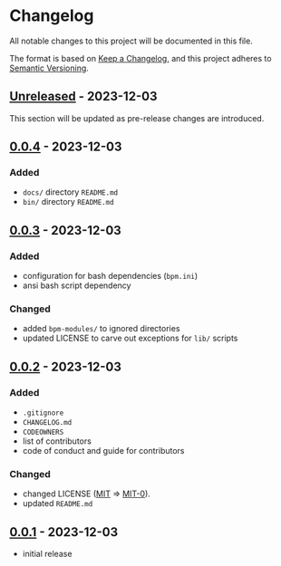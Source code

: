 # Changelog

All notable changes to this project will be documented in this file.

The format is based on [Keep a Changelog],
and this project adheres to [Semantic Versioning].

## [Unreleased] - 2023-12-03

This section will be updated as pre-release changes are introduced.

<!-- ### Added -->

<!-- ### Changed -->

<!-- ### Deprecated -->

<!-- ### Removed -->

<!-- ### Fixed -->

<!-- ### Security -->

## [0.0.4] - 2023-12-03

### Added

- `docs/` directory `README.md`
- `bin/` directory `README.md`

## [0.0.3] - 2023-12-03

### Added

- configuration for bash dependencies (`bpm.ini`)
- ansi bash script dependency

### Changed

- added `bpm-modules/` to ignored directories
- updated LICENSE to carve out exceptions for `lib/` scripts

## [0.0.2] - 2023-12-03

### Added

- `.gitignore`
- `CHANGELOG.md`
- `CODEOWNERS`
- list of contributors
- code of conduct and guide for contributors

### Changed

- changed LICENSE ([MIT] => [MIT-0]).
- updated `README.md`

## [0.0.1] - 2023-12-03

- initial release

<!-- Links -->
[keep a changelog]: https://keepachangelog.com/en/1.0.0/
[semantic versioning]: https://semver.org/spec/v2.0.0.html
[mit]: https://spdx.org/licenses/MIT.html
[mit-0]: https://spdx.org/licenses/MIT-0.html

<!-- Versions -->
[unreleased]: https://github.com/rimij405/template-bash-utility/compare/v0.0.1...HEAD
[0.0.4]: https://github.com/rimij405/template-bash-utility/compare/v0.0.3..v0.0.4
[0.0.3]: https://github.com/rimij405/template-bash-utility/compare/v0.0.2..v0.0.3
[0.0.2]: https://github.com/rimij405/template-bash-utility/compare/v0.0.1..v0.0.2
[0.0.1]: https://github.com/rimij405/template-bash-utility/releases/tag/v0.0.1